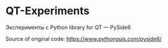 # QT-Experiments

Эксперименты с Python library for QT — PySide6

Source of original code: https://www.pythonguis.com/pyside6/
